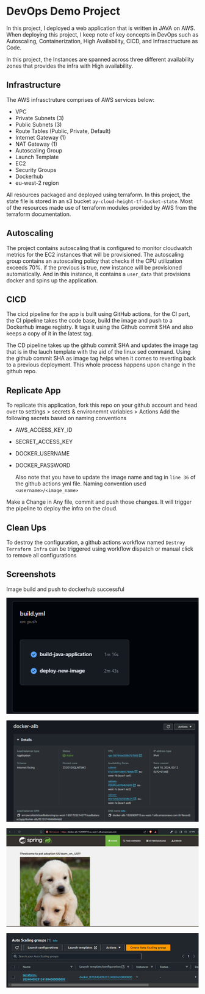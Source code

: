 # DevOps Demo Project

In this project, I deployed a web application that is written in JAVA on AWS. When deploying this project, I keep note of key concepts in DevOps such as Autoscaling, Containerization, High Availability, CICD, and Infrasctructure as Code.

In this project, the Instances are spanned across three different availability zones that provides the infra with High availability. 

## Infrastructure
The AWS infrasctruture comprises of AWS services below:
- VPC
- Private Subnets (3)
- Public Subnets (3)
- Route Tables (Public, Private, Default)
- Internet Gateway (1)
- NAT Gateway (1)
- Autoscaling Group
- Launch Template
- EC2
- Security Groups
- Dockerhub
- eu-west-2 region

 All resources packaged and deployed using terraform. In this project, the state file is stored in an s3 bucket `ay-cloud-height-tf-bucket-state`. Most of the resources made use of terraform modules provided by AWS from the terraform documentation.

 ## Autoscaling
 The project contains autoscaling that is configured to monitor cloudwatch metrics for the EC2 instances that will be provisioned. The autoscaling group contains an autoscaling policy that checks if the CPU utilization exceeds 70%. if the previous is true, new instance will be provisioned automatically. And in this instance, it contains a `user_data` that provisions docker and spins up the application.

 ## CICD
 The cicd pipeline for the app is built using GitHub actions, for the CI part, the CI pipeline takes the code base, build the image and push to a Dockerhub image registry. It tags it using the Github commit SHA and also keeps a copy of it in the latest tag.

 The CD pipeline takes up the github commit SHA and updates the image tag that is in the lauch template with the aid of the linux sed command. Using the github commit SHA as image tag helps when it comes to reverting back to a previous deployment. This whole process happens upon change in the github repo.

 ## Replicate App

 To replicate this application, fork this repo on your github account and head over to settings > secrets & environemnt variables > Actions
  Add the following secrets based on naming conventions

  - AWS_ACCESS_KEY_ID
  - SECRET_ACCESS_KEY
  - DOCKER_USERNAME
  - DOCKER_PASSWORD

    Also note that you have to update the image name and tag in `line 36` of the github actions yml file. Naming convention used `<username>/<image_name>`

Make a Change in Any file, commit and push those changes. It will trigger the pipeline to deploy the infra on the cloud.

## Clean Ups

To destroy the configuration, a github actions workflow named `Destroy Terraform Infra` can be triggered using workflow dispatch or manual click to remove all configurations

## Screenshots

Image build and push to dockerhub successful

![alt text](./screenshots/image.png)


![Load balancer](./screenshots/image-1.png)


![Publicly Accessible Endpoint](./screenshots/image-2.png)

![Auto Scaling Group](./screenshots/image-3.png)



